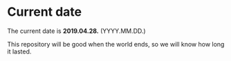 # Current date

The current date is **2019.04.28.** (YYYY.MM.DD.)

This repository will be good when the world ends, so we will know how long it lasted.